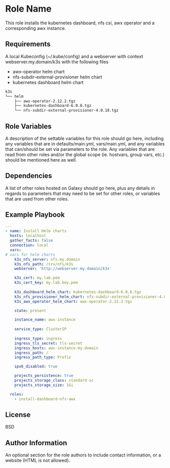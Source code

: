 Role Name
=========

This role installs the kubernetes dashboard, nfs csi, awx operator and a corresponding awx instance.

Requirements
------------

A local Kubeconfig (~/.kube/config) and a webserver with context webserver.my.domain/k3s with the following files
* awx-operator helm chart
* nfs-subdir-external-provisioner helm chart
* kubernetes dashboard helm chart

```bash
k3s
└── helm
    ├── awx-operator-2.12.2.tgz
    ├── kubernetes-dashboard-6.0.8.tgz
    └── nfs-subdir-external-provisioner-4.0.18.tgz
```

Role Variables
--------------

A description of the settable variables for this role should go here, including any variables that are in defaults/main.yml, vars/main.yml, and any variables that can/should be set via parameters to the role. Any variables that are read from other roles and/or the global scope (ie. hostvars, group vars, etc.) should be mentioned here as well.

Dependencies
------------

A list of other roles hosted on Galaxy should go here, plus any details in regards to parameters that may need to be set for other roles, or variables that are used from other roles.

Example Playbook
----------------

```yaml
---
- name: Install Helm charts
  hosts: localhost
  gather_facts: false
  connection: local
  vars:
# vars for helm charts
    k3s_nfs_server: nfs.my.domain
    k3s_nfs_path: /srv/nfs/k3s
    webserver: 'http://webserver.my.domain/k3s'

    k3s_cert: my.lab.pem
    k3s_cert_key: my.lab.key.pem
    
    k3s_dashboard_helm_chart: kubernetes-dashboard-6.0.8.tgz
    k3s_nfs_provisioner_helm_chart: nfs-subdir-external-provisioner-4.0.18.tgz
    k3s_awx_operator_helm_chart: awx-operator-2.12.2.tgz

    state: present

    instance_name: awx-instance
    
    service_type: ClusterIP
    
    ingress_type: ingress
    ingress_tls_secret: tls-secret
    ingress_hosts: awx-instance.my.domain
    ingress_path: /
    ingress_path_type: Prefix

    ipv6_disabled: true

    projects_persistence: true
    projects_storage_class: standard-sc
    projects_storage_size: 1Gi

  roles:
    - install-dashboard-nfs-awx
```

License
-------

BSD

Author Information
------------------

An optional section for the role authors to include contact information, or a website (HTML is not allowed).
